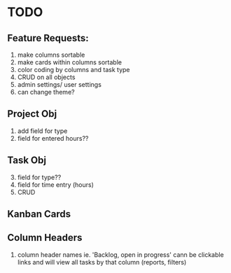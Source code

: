 # TODO

## Feature Requests:
1. make columns sortable
2. make cards within columns sortable
3. color coding by columns and task type
5. CRUD on all objects
6. admin settings/ user settings
7. can change theme?

## Project Obj
1. add field for type
2. field for entered hours??

## Task Obj
<!-- 1. field for status -->
<!-- 2. field for name -->
3. field for type??
4. field for time entry (hours)
5. CRUD
	<!-- a. C -->
	<!-- b. R -->
	<!-- c. U -->
	<!-- d. D -->
## Kanban Cards
<!-- 1. onhover, show drag icon on mouse rather than arrow or hand mouse icon (bettter ui/ ux) -->
<!-- 2. onlick, show edit modal for records/ card items -->

## Column Headers
1. column header names ie. 'Backlog, open in progress' cann be clickable links and will view all tasks by that column (reports, filters)